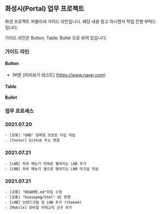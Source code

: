 ## 화성시(Portal) 업무 프로젝트

화성 프로젝트 퍼블리셔 가이드 라인입니다. 해당 내용 참고 하시면서 작업 진행 부탁드립니다.

가이드 라인은 Button, Table, Bullet 으로 되어 있습니다.

### 가이드 라인

#### Button

- 1버튼 [미리보기 테스트] (https://www.naver.com)

#### Table

#### Bullet

### 업무 프로세스

### 2021.07.20

```
- [공통] "GNB" 일체형 프로토 타입 작업
- [footer] Github 주소 변경
```

### 2021.07.21

```
- [LNB] 하위 메뉴가 아래로 펼쳐지는 LNB 추가
- [LNB] 하위 메뉴가 옆으로 평쳐지는 LNB 마크업 작업
```

### 2021.07.21

```
- [공통] "README.md"파일 수정
- [공통] "hwasepmg/html" UI 변경
- [LNB] 브랜드크럼 형 LNB 추가 (thema4)
- [Mobile] 모바일 카테고리 신규 추가

```
